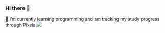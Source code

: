### Hi there 👋

🌱 I’m currently learning programming and am tracking my study progress through Pixela
![](https://pixe.la/v1/users/theadambishop/graphs/<graph001>)
